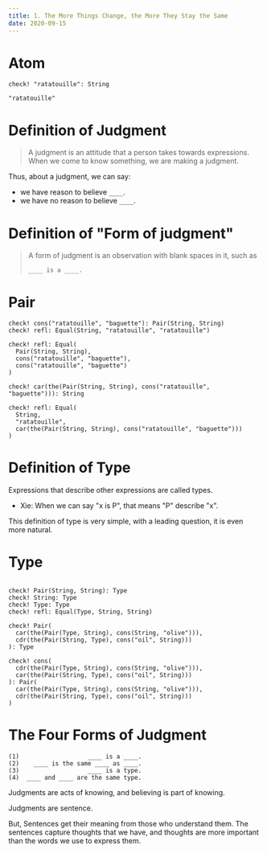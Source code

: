 ```yaml
---
title: 1. The More Things Change, the More They Stay the Same
date: 2020-09-15
---
```


# Atom

``` cicada
check! "ratatouille": String

"ratatouille"
```

# Definition of Judgment

> A judgment is an attitude that a person takes towards expressions.
> When we come to know something, we are making a judgment.

Thus, about a judgment, we can say:

- we have reason to believe `____`.
- we have no reason to believe `____`.

# Definition of "Form of judgment"

> A form of judgment is an observation
> with blank spaces in it, such as
>
> `____ is a ____.`

# Pair

``` cicada
check! cons("ratatouille", "baguette"): Pair(String, String)
check! refl: Equal(String, "ratatouille", "ratatouille")

check! refl: Equal(
  Pair(String, String),
  cons("ratatouille", "baguette"),
  cons("ratatouille", "baguette")
)

check! car(the(Pair(String, String), cons("ratatouille", "baguette"))): String

check! refl: Equal(
  String,
  "ratatouille",
  car(the(Pair(String, String), cons("ratatouille", "baguette")))
)
```

# Definition of Type

Expressions that describe other expressions are called types.

- Xie: When we can say "x is P", that means "P" describe "x".

This definition of type is very simple,
with a leading question, it is even more natural.

# Type

``` cicada

check! Pair(String, String): Type
check! String: Type
check! Type: Type
check! refl: Equal(Type, String, String)

check! Pair(
  car(the(Pair(Type, String), cons(String, "olive"))),
  cdr(the(Pair(String, Type), cons("oil", String)))
): Type

check! cons(
  cdr(the(Pair(Type, String), cons(String, "olive"))),
  car(the(Pair(String, Type), cons("oil", String)))
): Pair(
  car(the(Pair(Type, String), cons(String, "olive"))),
  cdr(the(Pair(String, Type), cons("oil", String)))
)
```

# The Four Forms of Judgment

```
(1)                   ____ is a ____.
(2)    ____ is the same ____ as ____.
(3)                   ____ is a type.
(4)  ____ and ____ are the same type.
```

Judgments are acts of knowing, and believing is part of knowing.

Judgments are sentence.

But, Sentences get their meaning from those who understand them.
The sentences capture thoughts that we have,
and thoughts are more important than the words we use to express them.
